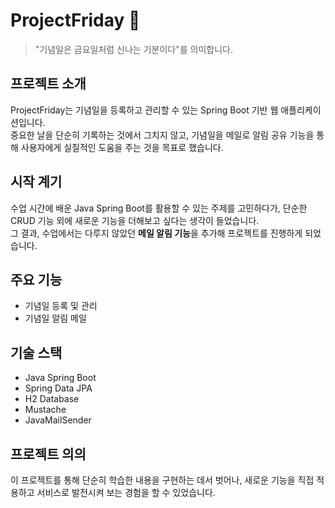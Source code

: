 # ProjectFriday 🎉  
> "기념일은 금요일처럼 신나는 기분이다"를 의미합니다.

## 프로젝트 소개
ProjectFriday는 기념일을 등록하고 관리할 수 있는 Spring Boot 기반 웹 애플리케이션입니다.  
중요한 날을 단순히 기록하는 것에서 그치지 않고, 기념일을 메일로 알림 공유 기능을 통해 사용자에게 실질적인 도움을 주는 것을 목표로 했습니다.

## 시작 계기
수업 시간에 배운 Java Spring Boot를 활용할 수 있는 주제를 고민하다가, 단순한 CRUD 기능 외에 새로운 기능을 더해보고 싶다는 생각이 들었습니다.  
그 결과, 수업에서는 다루지 않았던 **메일 알림 기능**을 추가해 프로젝트를 진행하게 되었습니다.  

## 주요 기능
- 기념일 등록 및 관리
- 기념일 알림 메일

## 기술 스택
- Java Spring Boot  
- Spring Data JPA
- H2 Database
- Mustache
- JavaMailSender  

## 프로젝트 의의
이 프로젝트를 통해 단순히 학습한 내용을 구현하는 데서 벗어나, 새로운 기능을 직접 적용하고 서비스로 발전시켜 보는 경험을 할 수 있었습니다.  
